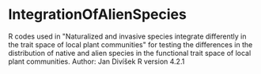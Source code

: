 # IntegrationOfAlienSpecies
R codes used in "Naturalized and invasive species integrate differently in the trait space of local plant communities" for testing the differences in the distribution of native and alien species in the functional trait space of local plant communities.
Author: Jan Divíšek 
R version 4.2.1
